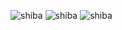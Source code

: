 
<!-- ### 안녕하세요. 홍기대입니다. 👋 -->

![shiba](https://user-images.githubusercontent.com/70564639/218247525-004b8cd3-a16d-4ee4-9c78-2970174cc190.gif)
![shiba](https://user-images.githubusercontent.com/70564639/218247525-004b8cd3-a16d-4ee4-9c78-2970174cc190.gif)
![shiba](https://user-images.githubusercontent.com/70564639/218247525-004b8cd3-a16d-4ee4-9c78-2970174cc190.gif)

<!-- #### 🌱 Language
<img src="https://img.shields.io/badge/Python-3766AB?style=flat-square&logo=Python&logoColor=white"/></a>
<img src="https://img.shields.io/badge/Scala-DC322F?style=flat-square&logo=Scala&logoColor=white"/></a>

### 👯 Technic
<img src="https://img.shields.io/badge/MySQL-4479A1?style=flat-square&logo=MySQL&logoColor=white"/></a>
<img src="https://img.shields.io/badge/Docker-2496ED?style=flat-square&logo=Docker&logoColor=white"/></a>
<img src="https://img.shields.io/badge/Kubernetes-326CE5?style=flat-square&logo=Kubernetes&logoColor=white"/></a>
<img src="https://img.shields.io/badge/Elasticsearch-005571?style=flat-square&logo=Elasticsearch&logoColor=white"/></a>
<img src="https://img.shields.io/badge/Kibana-005571?style=flat-square&logo=Kibana&logoColor=white"/></a>
<img src="https://img.shields.io/badge/Logstash-005571?style=flat-square&logo=Logstash&logoColor=white"/></a>

### ⚡ Apache Project
<img src="https://img.shields.io/badge/Apache Kafka-231F20?style=flat-square&logo=Apache Kafka&logoColor=white"/></a>
<img src="https://img.shields.io/badge/Apache Spark-E25A1C?style=flat-square&logo=Apache Spark&logoColor=white"/></a>
<img src="https://img.shields.io/badge/Apache Airflow-017CEE?style=flat-square&logo=Apache Airflow&logoColor=white"/></a>
<img src="https://img.shields.io/badge/Apache Hive-#FDEE21?style=flat-square&logo=Apache Hive&logoColor=white"/></a>
<img src="https://img.shields.io/badge/Apache Hadoop-66CCFF?style=flat-square&"/></a>
<img src="https://img.shields.io/badge/Apache Hive-FDEE21?style=flat-square&"/></a>



![Footer](https://capsule-render.vercel.app/api?type=waving&color=auto&height=200&section=footer)



<!--
**kidae92/kidae92** is a ✨ _special_ ✨ repository because its `README.md` (this file) appears on your GitHub profile.

Here are some ideas to get you started:

- 🔭 I’m currently working on ...
- 🌱 I’m currently learning ...
- 👯 I’m looking to collaborate on ...
- 🤔 I’m looking for help with ...
- 💬 Ask me about ...
- 📫 How to reach me: ...
- 😄 Pronouns: ...
- ⚡ Fun fact: ...
-->
